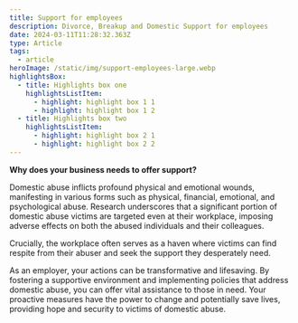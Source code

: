 ```yaml
---
title: Support for employees
description: Divorce, Breakup and Domestic Support for employees
date: 2024-03-11T11:28:32.363Z
type: Article
tags:
  - article
heroImage: /static/img/support-employees-large.webp
highlightsBox:
  - title: Highlights box one
    highlightsListItem:
      - highlight: highlight box 1 1
      - highlight: highlight box 1 2
  - title: Highlights box two
    highlightsListItem:
      - highlight: highlight box 2 1
      - highlight: highlight box 2 2
---
```

**Why does your business needs to offer support?**

Domestic abuse inflicts profound physical and emotional wounds, manifesting in various forms such as physical, financial, emotional, and psychological abuse. Research underscores that a significant portion of domestic abuse victims are targeted even at their workplace, imposing adverse effects on both the abused individuals and their colleagues.

Crucially, the workplace often serves as a haven where victims can find respite from their abuser and seek the support they desperately need.

As an employer, your actions can be transformative and lifesaving. By fostering a supportive environment and implementing policies that address domestic abuse, you can offer vital assistance to those in need. Your proactive measures have the power to change and potentially save lives, providing hope and security to victims of domestic abuse.
